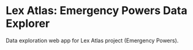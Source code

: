 # Lex Atlas: Emergency Powers Data Explorer
Data exploration web app for Lex Atlas project (Emergency Powers).